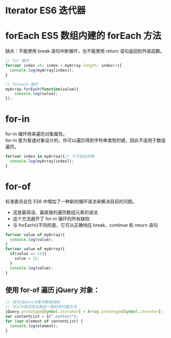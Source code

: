 # Iterator ES6 迭代器

# forEach ES5 数组内建的 forEach 方法

缺点：不能使用 break 语句中断循环，也不能使用 return 语句返回到外层函数。

```JavaScript
// for 循环
for(var index =0; index < myArray.length; index++){
  console.log(myArray[index]);
}

// foreach 循环
myArray.forEach(function(value){
    console.log(value);
});
```

# for-in

for-in 循环用来遍历对象属性。  
for-in 是为普通对象设计的，你可以遍历得到字符串类型的键，因此不适用于数组遍历。

```JavaScript
for(var index in myArray){// 千万别这样做
  console.log(myArray[index]);
}
```

# for-of

标准委员会在 ES6 中增加了一种新的循环语法来解决目前的问题。

* 这是最简洁、最直接的遍历数组元素的语法
* 这个方法避开了 for-in 循环的所有缺陷
* 与 forEach()不同的是，它可以正确响应 break、continue 和 return 语句

```JavaScript
for(var value of myArray){
  console.log(value);
}
for(var value of myArray){
  if(value == 11){
    value = 12;
  }
  console.log(value);
}
```

## 使用 for-of 遍历 jQuery 对象：

```javascript
// 因为jQuery对象与数组相似
// 可以为其添加与数组一致的迭代器方法
jQuery.prototype[Symbol.iterator] = Array.prototype[Symbol.iterator];
var contentList = $(".content");
for (var element of contentList) {
  console.log(element);
}
```
